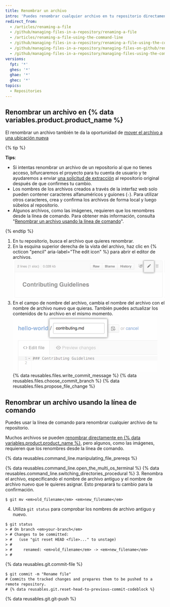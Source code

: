 ```yaml
---
title: Renombrar un archivo
intro: 'Puedes renombrar cualquier archivo en tu repositorio directamente en {% data variables.product.product_name %} o utilizando la línea de comandos.'
redirect_from:
  - /articles/renaming-a-file
  - /github/managing-files-in-a-repository/renaming-a-file
  - /articles/renaming-a-file-using-the-command-line
  - /github/managing-files-in-a-repository/renaming-a-file-using-the-command-line
  - /github/managing-files-in-a-repository/managing-files-on-github/renaming-a-file
  - /github/managing-files-in-a-repository/managing-files-using-the-command-line/renaming-a-file-using-the-command-line
versions:
  fpt: '*'
  ghes: '*'
  ghae: '*'
  ghec: '*'
topics:
  - Repositories
---
```


## Renombrar un archivo en {% data variables.product.product_name %}

El renombrar un archivo también te da la oportunidad de [mover el archivo a una ubicación nueva](/articles/moving-a-file-to-a-new-location)

{% tip %}

**Tips**:

- Si intentas renombrar un archivo de un repositorio al que no tienes acceso, bifurcaremos el proyecto para tu cuenta de usuario y te ayudaremos a enviar [una solicitud de extracción](/articles/about-pull-requests) al repositorio original después de que confirmes tu cambio.
- Los nombres de los archivos creados a través de la interfaz web solo pueden contener caracteres alfanuméricos y guiones (`-`). Para utilizar otros caracteres, crea y confirma los archivos de forma local y luego súbelos al repositorio.
- Algunos archivos, como las imágenes, requieren que los renombres desde la línea de comando. Para obtener más información, consulta "[Renombrar un archivo usando la línea de comando](/articles/renaming-a-file-using-the-command-line)".

{% endtip %}

1. En tu repositorio, busca el archivo que quieres renombrar.
2. En la esquina superior derecha de la vista del archivo, haz clic en {% octicon "pencil" aria-label="The edit icon" %} para abrir el editor de archivos. ![Icono Edit file (Editar archivo)](/assets/images/help/repository/edit-file-icon.png)
3. En el campo de nombre del archivo, cambia el nombre del archivo con el nombre de archivo nuevo que quieras. También puedes actualizar los contenidos de tu archivo en el mismo momento. ![Editar el nombre del archivo](/assets/images/help/repository/changing-file-name.png)
{% data reusables.files.write_commit_message %}
{% data reusables.files.choose_commit_branch %}
{% data reusables.files.propose_file_change %}

## Renombrar un archivo usando la línea de comando

Puedes usar la línea de comando para renombrar cualquier archivo de tu repositorio.

Muchos archivos se pueden [renombrar directamente en {% data variables.product.product_name %}](/articles/renaming-a-file), pero algunos, como las imágenes, requieren que los renombres desde la línea de comando.

{% data reusables.command_line.manipulating_file_prereqs %}

{% data reusables.command_line.open_the_multi_os_terminal %}
{% data reusables.command_line.switching_directories_procedural %}
3. Renombra el archivo, especificando el nombre de archivo antiguo y el nombre de archivo nuevo que le quieres asignar. Esto preparará tu cambio para la confirmación.
  ```shell
  $ git mv <em>old_filename</em> <em>new_filename</em>
  ```
4. Utiliza `git status` para comprobar los nombres de archivo antiguo y nuevo.
  ```shell
  $ git status
  > # On branch <em>your-branch</em>
  > # Changes to be committed:
  > #   (use "git reset HEAD <file>..." to unstage)
  > #
  > #     renamed: <em>old_filename</em> -> <em>new_filename</em>
  > #
  ```
{% data reusables.git.commit-file %}
  ```shell
  $ git commit -m "Rename file"
  # Commits the tracked changes and prepares them to be pushed to a remote repository.
  # {% data reusables.git.reset-head-to-previous-commit-codeblock %}
  ```
{% data reusables.git.git-push %}

